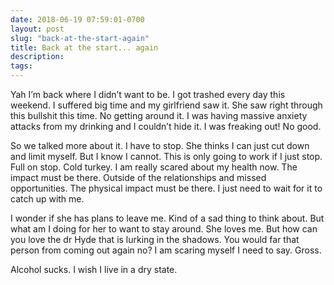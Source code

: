 ```yaml
---
date: 2018-06-19 07:59:01-0700
layout: post
slug: "back-at-the-start-again"
title: Back at the start... again
description:
tags:
---
```

Yah I’m back where I didn’t want to be. I got trashed every day this weekend. I suffered big time and my girlfriend saw it. She saw right through this bullshit this time. No getting around it. I was having massive anxiety attacks from my drinking and I couldn’t hide it. I was freaking out! No good. 

So we talked more about it. I have to stop. She thinks I can just cut down and limit myself. But I know I cannot. This is only going to work if I just stop. Full on stop. Cold turkey. I am really scared about my health now. The impact must be there. Outside of the relationships and missed opportunities. The physical impact must be there. I just need to wait for it to catch up with me.

I wonder if she has plans to leave me. Kind of a sad thing to think about. But what am I doing for her to want to stay around. She loves me. But how can you love the dr Hyde that is lurking in the shadows. You would far that person from coming out again no? I am scaring myself I need to say. Gross.

Alcohol sucks. I wish I live in a dry state.

